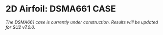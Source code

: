 # 2D Airfoil: DSMA661 CASE

*The DSMA661 case is currently under construction. Results will be updated for SU2 v7.0.0.*

